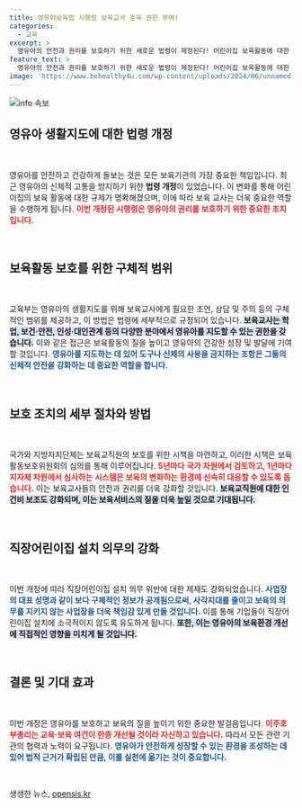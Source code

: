 ```yaml
---
title: 영유아보육법 시행령 보육교사 훈육 권한 부여!
categories:
  - 교육
excerpt: >
  영유아의 안전과 권리를 보호하기 위한 새로운 법령이 제정된다! 어린이집 보육활동에 대한 구체적인 범위와 방법이 규정되며, 신체적 고통을 가하는 행위는 금지된다. 보육교직원의 권익도 강화돼 교육과 보육 환경이 크게 개선될 전망이다.
feature_text: >
  영유아의 안전과 권리를 보호하기 위한 새로운 법령이 제정된다! 어린이집 보육활동에 대한 구체적인 범위와 방법이 규정되며, 신체적 고통을 가하는 행위는 금지된다. 보육교직원의 권익도 강화돼 교육과 보육 환경이 크게 개선될 전망이다.
image: 'https://www.behealthy4u.com/wp-content/uploads/2024/06/unnamed-file.png'
---
```


<p><img src="https://www.behealthy4u.com/wp-content/uploads/2024/06/unnamed-file.png" alt="info 속보" /></p>

<h2 data-ke-size="size26">영유아 생활지도에 대한 법령 개정</h2>

<p data-ke-size="size16">&nbsp;</p>

<p>영유아를 안전하고 건강하게 돌보는 것은 모든 보육기관의 가장 중요한 책임입니다. 최근 영유아의 신체적 고통을 방지하기 위한 <b>법령 개정</b>이 있었습니다. 이 변화를 통해 어린이집의 보육 활동에 대한 규제가 명확해졌으며, 이에 따라 보육 교사는 더욱 중요한 역할을 수행하게 됩니다. <b><span style="color: #ee2323;">이번 개정된 시행령은 영유아의 권리를 보호하기 위한 중요한 조치입니다.</span></b> </p>

<p data-ke-size="size16">&nbsp;</p>

<h2 data-ke-size="size26">보육활동 보호를 위한 구체적 범위</h2>

<p data-ke-size="size16">&nbsp;</p>

<p>교육부는 영유아의 생활지도를 위해 보육교사에게 필요한 조언, 상담 및 주의 등의 구체적인 범위를 제공하고, 이 방법은 법령에 세부적으로 규정되어 있습니다. <b><span style="background-color: #21538527;">보육교사는 학업, 보건·안전, 인성·대인관계 등의 다양한 분야에서 영유아를 지도할 수 있는 권한을 갖습니다.</span></b> 이와 같은 접근은 보육활동의 질을 높이고 영유아의 건강한 성장 및 발달에 기여할 것입니다. <b><span style="color: #1a5490;">영유아를 지도하는 데 있어 도구나 신체의 사용을 금지하는 조항은 그들의 신체적 안전을 강화하는 데 중요한 역할을 합니다.</span></b></p>

<p data-ke-size="size16">&nbsp;</p>

<h2 data-ke-size="size26">보호 조치의 세부 절차와 방법</h2>

<p data-ke-size="size16">&nbsp;</p>

<p>국가와 지방자치단체는 보육교직원의 보호를 위한 시책을 마련하고, 이러한 시책은 보육활동보호위원회의 심의를 통해 이루어집니다. <b><span style="color: #ee2323;">5년마다 국가 차원에서 검토하고, 1년마다 지자체 차원에서 심사하는 시스템은 보육의 변화하는 환경에 신속히 대응할 수 있도록 돕습니다.</span></b> 이는 보육교사들의 안전과 권리를 더욱 강화할 것입니다. <b><span style="background-color: #21538527;">보육교직원에 대한 인건비 보조도 강화되며, 이는 보육서비스의 질을 더욱 높일 것으로 기대됩니다.</span></b></p>

<p data-ke-size="size16">&nbsp;</p>

<h2 data-ke-size="size26">직장어린이집 설치 의무의 강화</h2>

<p data-ke-size="size16">&nbsp;</p>

<p>이번 개정에 따라 직장어린이집 설치 의무 위반에 대한 제재도 강화되었습니다. <b><span style="color: #1a5490;">사업장의 대표 성명과 같이 보다 구체적인 정보가 공개됨으로써, 사각지대를 줄이고 보육의 의무를 지키지 않는 사업장을 더욱 책임감 있게 만들 것입니다.</span></b> 이를 통해 기업들이 직장어린이집 설치에 소극적이지 않도록 유도하게 됩니다. <b><span style="background-color: #21538527;">또한, 이는 영유아의 보육환경 개선에 직접적인 영향을 미치게 될 것입니다.</span></b></p>

<p data-ke-size="size16">&nbsp;</p>

<h2 data-ke-size="size26">결론 및 기대 효과</h2>

<p data-ke-size="size16">&nbsp;</p>

<p>이번 개정은 영유아를 보호하고 보육의 질을 높이기 위한 중요한 발걸음입니다. <b><span style="color: #ee2323;">이주호 부총리는 교육·보육 여건이 한층 개선될 것이라 자신하고 있습니다.</span></b> 따라서 모든 관련 기관의 협력과 노력이 요구됩니다. <b><span style="color: #1a5490;">영유아가 안전하게 성장할 수 있는 환경을 조성하는 데 있어 법적 근거가 확립된 만큼, 이를 실천에 옮기는 것이 중요합니다.</span></b></p>

<p data-ke-size="size16">&nbsp;</p>
생생한 뉴스, <a href="https://opensis.kr" rel="dofollow">opensis.kr</a>


